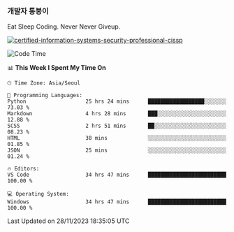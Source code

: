 ### 개발자 통붕이
Eat Sleep Coding.
Never Never Giveup.

[![certified-information-systems-security-professional-cissp](https://user-images.githubusercontent.com/44606727/157613689-acd84ec6-5f8f-4e79-89d9-a8d51f033634.png)](https://www.credly.com/badges/f394a010-85a0-450b-9136-8043af01d71c/public_url)

<!--START_SECTION:waka-->
![Code Time](http://img.shields.io/badge/Code%20Time-2%2C134%20hrs%2048%20mins-blue)

📊 **This Week I Spent My Time On** 

```text
🕑︎ Time Zone: Asia/Seoul

💬 Programming Languages: 
Python                   25 hrs 24 mins      ██████████████████░░░░░░░   73.03 % 
Markdown                 4 hrs 28 mins       ███░░░░░░░░░░░░░░░░░░░░░░   12.88 % 
SCSS                     2 hrs 51 mins       ██░░░░░░░░░░░░░░░░░░░░░░░   08.23 % 
HTML                     38 mins             ░░░░░░░░░░░░░░░░░░░░░░░░░   01.85 % 
JSON                     25 mins             ░░░░░░░░░░░░░░░░░░░░░░░░░   01.24 % 

🔥 Editors: 
VS Code                  34 hrs 47 mins      █████████████████████████   100.00 % 

💻 Operating System: 
Windows                  34 hrs 47 mins      █████████████████████████   100.00 % 
```


 Last Updated on 28/11/2023 18:35:05 UTC
<!--END_SECTION:waka-->

